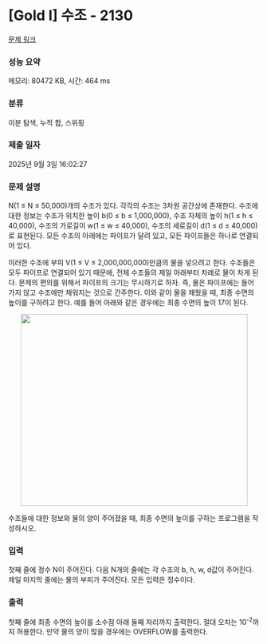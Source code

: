# [Gold I] 수조 - 2130 

[문제 링크](https://www.acmicpc.net/problem/2130) 

### 성능 요약

메모리: 80472 KB, 시간: 464 ms

### 분류

이분 탐색, 누적 합, 스위핑

### 제출 일자

2025년 9월 3일 16:02:27

### 문제 설명

<p>N(1 ≤ N ≤ 50,000)개의 수조가 있다. 각각의 수조는 3차원 공간상에 존재한다. 수조에 대한 정보는 수조가 위치한 높이 b(0 ≤ b ≤ 1,000,000), 수조 자체의 높이 h(1 ≤ h ≤ 40,000), 수조의 가로길이 w(1 ≤ w ≤ 40,000), 수조의 세로길이 d(1 ≤ d ≤ 40,000)로 표현된다. 모든 수조의 아래에는 파이프가 달려 있고, 모든 파이프들은 하나로 연결되어 있다.</p>

<p>이러한 수조에 부피 V(1 ≤ V ≤ 2,000,000,000)만큼의 물을 넣으려고 한다. 수조들은 모두 파이프로 연결되어 있기 때문에, 전체 수조들의 제일 아래부터 차례로 물이 차게 된다. 문제의 편의를 위해서 파이프의 크기는 무시하기로 하자. 즉, 물은 파이프에는 들어가지 않고 수조에만 채워지는 것으로 간주한다. 이와 같이 물을 채웠을 때, 최종 수면의 높이를 구하려고 한다. 예를 들어 아래와 같은 경우에는 최종 수면의 높이 17이 된다.</p>

<p style="text-align: center;"><img alt="" src="https://www.acmicpc.net/JudgeOnline/upload/201008/water.PNG" style="height:384px; width:455px"></p>

<p>수조들에 대한 정보와 물의 양이 주어졌을 때, 최종 수면의 높이를 구하는 프로그램을 작성하시오.</p>

### 입력 

 <p>첫째 줄에 정수 N이 주어진다. 다음 N개의 줄에는 각 수조의 b, h, w, d값이 주어진다. 제일 마지막 줄에는 물의 부피가 주어진다. 모든 입력은 정수이다.</p>

### 출력 

 <p>첫째 줄에 최종 수면의 높이를 소수점 아래 둘째 자리까지 출력한다. 절대 오차는 10<sup>-2</sup>까지 허용한다. 만약 물의 양이 많을 경우에는 OVERFLOW를 출력한다.</p>

